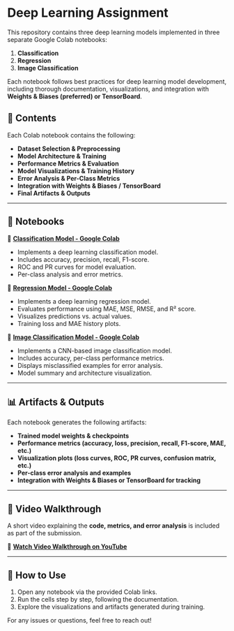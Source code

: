 # Deep Learning Assignment

This repository contains three deep learning models implemented in three separate Google Colab notebooks:

1. **Classification**
2. **Regression**
3. **Image Classification**

Each notebook follows best practices for deep learning model development, including thorough documentation, visualizations, and integration with **Weights & Biases (preferred) or TensorBoard**.

## 📌 **Contents**

Each Colab notebook contains the following:

- **Dataset Selection & Preprocessing**
- **Model Architecture & Training**
- **Performance Metrics & Evaluation**
- **Model Visualizations & Training History**
- **Error Analysis & Per-Class Metrics**
- **Integration with Weights & Biases / TensorBoard**
- **Final Artifacts & Outputs**

---

## 📂 **Notebooks**

🔗 **[Classification Model - Google Colab](INSERT_LINK_HERE)**

- Implements a deep learning classification model.
- Includes accuracy, precision, recall, F1-score.
- ROC and PR curves for model evaluation.
- Per-class analysis and error metrics.

🔗 **[Regression Model - Google Colab](INSERT_LINK_HERE)**

- Implements a deep learning regression model.
- Evaluates performance using MAE, MSE, RMSE, and R² score.
- Visualizes predictions vs. actual values.
- Training loss and MAE history plots.

🔗 **[Image Classification Model - Google Colab](INSERT_LINK_HERE)**

- Implements a CNN-based image classification model.
- Includes accuracy, per-class performance metrics.
- Displays misclassified examples for error analysis.
- Model summary and architecture visualization.

---

## 📊 **Artifacts & Outputs**

Each notebook generates the following artifacts:

- **Trained model weights & checkpoints**
- **Performance metrics (accuracy, loss, precision, recall, F1-score, MAE, etc.)**
- **Visualization plots (loss curves, ROC, PR curves, confusion matrix, etc.)**
- **Per-class error analysis and examples**
- **Integration with Weights & Biases or TensorBoard for tracking**

---

## 🎥 **Video Walkthrough**

A short video explaining the **code, metrics, and error analysis** is included as part of the submission.

🔗 **[Watch Video Walkthrough on YouTube](INSERT_YT_LINK_HERE)**

---

## 📌 **How to Use**

1. Open any notebook via the provided Colab links.
2. Run the cells step by step, following the documentation.
3. Explore the visualizations and artifacts generated during training.

For any issues or questions, feel free to reach out!
